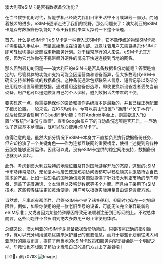 澳大利亚eSIM卡是否有数据备份功能？

在当今数字化的时代，智能手机已经成为我们日常生活中不可或缺的一部分。而随着技术的进步，eSIM卡逐渐走进了我们的视野。那么问题来了：澳大利亚的eSIM卡是否有数据备份功能呢？今天我们就来深入探讨一下这个话题。

首先，什么是eSIM卡？eSIM卡是一种嵌入式SIM卡，它不像传统的物理SIM卡那样需要插入手机中，而是直接集成在设备内部。这意味着用户无需更换实体SIM卡即可轻松切换运营商或更新服务计划。对于经常旅行的人来说，eSIM卡尤其方便，因为它允许你在不携带额外硬件的情况下快速连接到当地的网络。

那么回到最初的问题——澳大利亚的eSIM卡是否具备数据备份功能呢？答案是肯定的。尽管具体的功能和支持可能会因运营商和设备而异，但大多数现代eSIM卡确实支持某种形式的数据备份。这种备份通常包括联系人信息、短信记录以及部分应用程序设置等重要数据。通过启用这些备份选项，即使更换新设备或者丢失当前设备，用户也可以迅速恢复自己的个人资料，避免数据丢失带来的不便。

要实现这一点，你需要确保你的设备和操作系统版本是最新的，并且已经正确配置了相关设置。一般来说，在iOS系统中，你可以前往“设置”>“通用”>“关于本机”，然后检查是否启用了iCloud同步功能；而在Android平台上，则需要进入“设置”>“系统”>“备份与重置”，查看Google账户下的自动备份选项是否开启。一旦确认了这些基本步骤后，就可以放心使用eSIM卡了。

值得注意的是，虽然大部分情况下eSIM卡本身并不直接负责执行数据备份任务，但它却扮演了一个关键角色——作为连接互联网的重要桥梁，使得上述提到的各种云服务能够正常运作。因此可以说，没有eSIM卡提供的稳定网络支持，数据备份也就无从谈起。

此外，考虑到澳大利亚独特的地理位置及其对国际游客开放的态度，这里的eSIM卡市场非常活跃。无论是本地居民还是短期访问者都可以轻松购买并激活符合自己需求的产品。比如一些知名的国际通信服务商就提供了针对澳大利亚市场的专门套餐，涵盖了语音通话、文本消息以及移动数据等多个方面。而且由于采用了eSIM技术，这些套餐往往更加灵活便捷，用户可以根据实际用量自由调整资费方案。

当然啦，凡事都有两面性。尽管eSIM卡带来了诸多便利，但同时也存在一定的局限性。例如，如果你使用的是一款老旧型号的设备，可能无法完全兼容最新的eSIM标准；又或者因为某些特殊原因导致无法顺利注册到目标网络上。不过总体而言，这些问题并不会影响到绝大多数用户的正常使用体验。

总结来说，澳大利亚的eSIM卡是具备数据备份功能的。只要按照正确的指引操作，就可以充分利用这项优势来保护自己的重要信息。而对于那些计划前往澳大利亚旅行的朋友而言，提前了解当地的eSIM卡政策和服务内容无疑会是一个明智之举。毕竟谁也不想到了那边才发现自己的通讯方式出了差错吧！

[TG💪+ @jx0703 ![Image](https://github.com/user-attachments/assets/dbca1d08-cadb-493c-b0ec-ad6f7a83f270)]